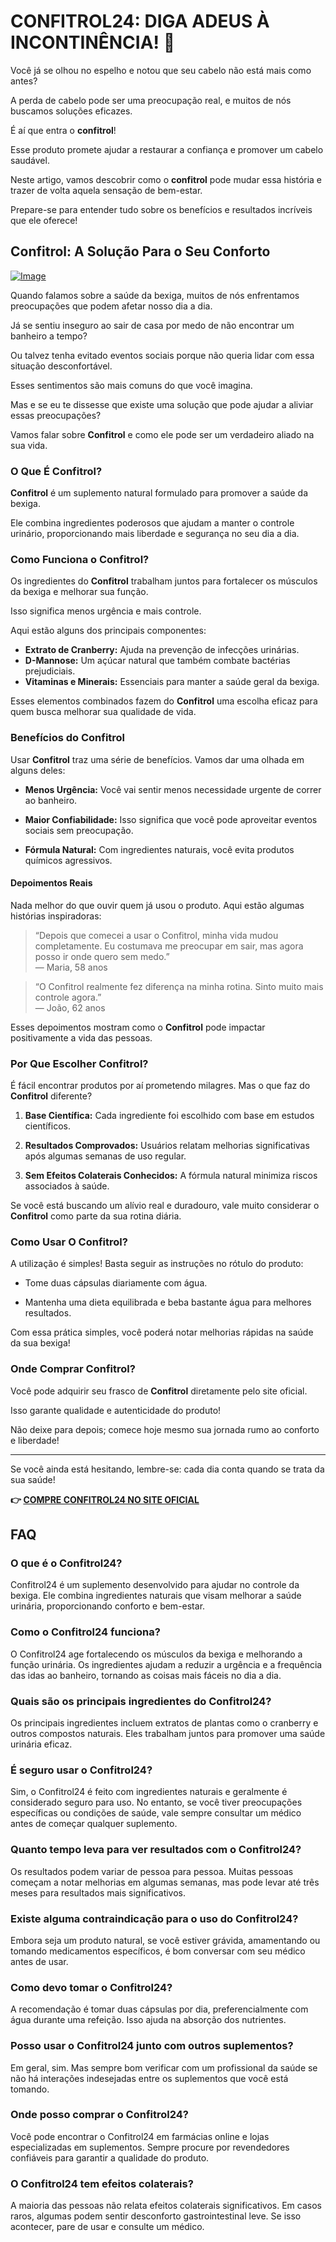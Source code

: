 # CONFITROL24: DIGA ADEUS À INCONTINÊNCIA! 🚀

Você já se olhou no espelho e notou que seu cabelo não está mais como antes? 

A perda de cabelo pode ser uma preocupação real, e muitos de nós buscamos soluções eficazes. 

É aí que entra o **confitrol**! 

Esse produto promete ajudar a restaurar a confiança e promover um cabelo saudável. 

Neste artigo, vamos descobrir como o **confitrol** pode mudar essa história e trazer de volta aquela sensação de bem-estar. 

Prepare-se para entender tudo sobre os benefícios e resultados incríveis que ele oferece!

## Confitrol: A Solução Para o Seu Conforto

[![Image](https://www2.sellhealth.com/233/confitrol24-3-1.jpg)](https://gchaffi.com/lS8ZtCYn)

Quando falamos sobre a saúde da bexiga, muitos de nós enfrentamos preocupações que podem afetar nosso dia a dia.

Já se sentiu inseguro ao sair de casa por medo de não encontrar um banheiro a tempo?

Ou talvez tenha evitado eventos sociais porque não queria lidar com essa situação desconfortável.

Esses sentimentos são mais comuns do que você imagina. 

Mas e se eu te dissesse que existe uma solução que pode ajudar a aliviar essas preocupações? 

Vamos falar sobre **Confitrol** e como ele pode ser um verdadeiro aliado na sua vida.

### O Que É Confitrol?

**Confitrol** é um suplemento natural formulado para promover a saúde da bexiga. 

Ele combina ingredientes poderosos que ajudam a manter o controle urinário, proporcionando mais liberdade e segurança no seu dia a dia.

### Como Funciona o Confitrol?

Os ingredientes do **Confitrol** trabalham juntos para fortalecer os músculos da bexiga e melhorar sua função. 

Isso significa menos urgência e mais controle.

Aqui estão alguns dos principais componentes:

- **Extrato de Cranberry:** Ajuda na prevenção de infecções urinárias.
- **D-Mannose:** Um açúcar natural que também combate bactérias prejudiciais.
- **Vitaminas e Minerais:** Essenciais para manter a saúde geral da bexiga.

Esses elementos combinados fazem do **Confitrol** uma escolha eficaz para quem busca melhorar sua qualidade de vida.

### Benefícios do Confitrol

Usar **Confitrol** traz uma série de benefícios. Vamos dar uma olhada em alguns deles:

- **Menos Urgência:** Você vai sentir menos necessidade urgente de correr ao banheiro.
  
- **Maior Confiabilidade:** Isso significa que você pode aproveitar eventos sociais sem preocupação.

- **Fórmula Natural:** Com ingredientes naturais, você evita produtos químicos agressivos.

#### Depoimentos Reais

Nada melhor do que ouvir quem já usou o produto. Aqui estão algumas histórias inspiradoras:

> “Depois que comecei a usar o Confitrol, minha vida mudou completamente. Eu costumava me preocupar em sair, mas agora posso ir onde quero sem medo.”  
> — Maria, 58 anos

> “O Confitrol realmente fez diferença na minha rotina. Sinto muito mais controle agora.”  
> — João, 62 anos

Esses depoimentos mostram como o **Confitrol** pode impactar positivamente a vida das pessoas.

### Por Que Escolher Confitrol?

É fácil encontrar produtos por aí prometendo milagres. Mas o que faz do **Confitrol** diferente?

1. **Base Científica:** Cada ingrediente foi escolhido com base em estudos científicos.
   
2. **Resultados Comprovados:** Usuários relatam melhorias significativas após algumas semanas de uso regular.
   
3. **Sem Efeitos Colaterais Conhecidos:** A fórmula natural minimiza riscos associados à saúde.

Se você está buscando um alívio real e duradouro, vale muito considerar o **Confitrol** como parte da sua rotina diária.

### Como Usar O Confitrol?

A utilização é simples! Basta seguir as instruções no rótulo do produto:

- Tome duas cápsulas diariamente com água.
  
- Mantenha uma dieta equilibrada e beba bastante água para melhores resultados.

Com essa prática simples, você poderá notar melhorias rápidas na saúde da sua bexiga!

### Onde Comprar Confitrol?

Você pode adquirir seu frasco de **Confitrol** diretamente pelo site oficial. 

Isso garante qualidade e autenticidade do produto!

Não deixe para depois; comece hoje mesmo sua jornada rumo ao conforto e liberdade!

---

Se você ainda está hesitando, lembre-se: cada dia conta quando se trata da sua saúde!



**👉 [COMPRE CONFITROL24 NO SITE OFICIAL](https://gchaffi.com/lS8ZtCYn)**

## FAQ

### O que é o Confitrol24?
Confitrol24 é um suplemento desenvolvido para ajudar no controle da bexiga. Ele combina ingredientes naturais que visam melhorar a saúde urinária, proporcionando conforto e bem-estar.

### Como o Confitrol24 funciona?
O Confitrol24 age fortalecendo os músculos da bexiga e melhorando a função urinária. Os ingredientes ajudam a reduzir a urgência e a frequência das idas ao banheiro, tornando as coisas mais fáceis no dia a dia.

### Quais são os principais ingredientes do Confitrol24?
Os principais ingredientes incluem extratos de plantas como o cranberry e outros compostos naturais. Eles trabalham juntos para promover uma saúde urinária eficaz.

### É seguro usar o Confitrol24?
Sim, o Confitrol24 é feito com ingredientes naturais e geralmente é considerado seguro para uso. No entanto, se você tiver preocupações específicas ou condições de saúde, vale sempre consultar um médico antes de começar qualquer suplemento.

### Quanto tempo leva para ver resultados com o Confitrol24?
Os resultados podem variar de pessoa para pessoa. Muitas pessoas começam a notar melhorias em algumas semanas, mas pode levar até três meses para resultados mais significativos.

### Existe alguma contraindicação para o uso do Confitrol24?
Embora seja um produto natural, se você estiver grávida, amamentando ou tomando medicamentos específicos, é bom conversar com seu médico antes de usar.

### Como devo tomar o Confitrol24?
A recomendação é tomar duas cápsulas por dia, preferencialmente com água durante uma refeição. Isso ajuda na absorção dos nutrientes.

### Posso usar o Confitrol24 junto com outros suplementos?
Em geral, sim. Mas sempre bom verificar com um profissional da saúde se não há interações indesejadas entre os suplementos que você está tomando.

### Onde posso comprar o Confitrol24?
Você pode encontrar o Confitrol24 em farmácias online e lojas especializadas em suplementos. Sempre procure por revendedores confiáveis para garantir a qualidade do produto.

### O Confitrol24 tem efeitos colaterais?
A maioria das pessoas não relata efeitos colaterais significativos. Em casos raros, algumas podem sentir desconforto gastrointestinal leve. Se isso acontecer, pare de usar e consulte um médico.